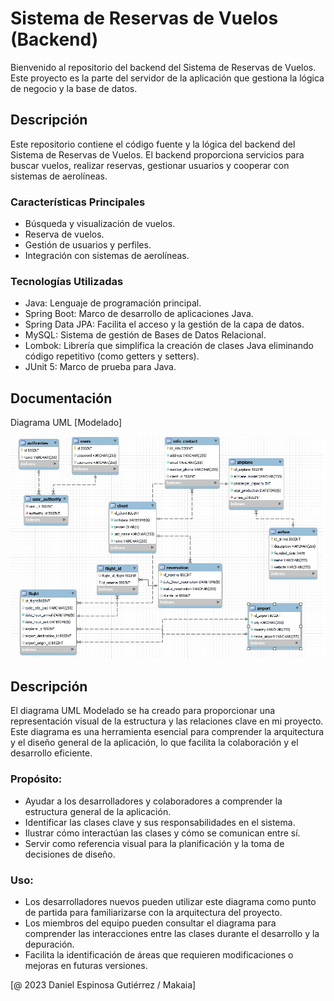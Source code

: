 # Sistema de Reservas de Vuelos (Backend)

Bienvenido al repositorio del backend del Sistema de Reservas de Vuelos.
Este proyecto es la parte del servidor de la aplicación que gestiona la lógica de negocio y la base de datos.

## Descripción

Este repositorio contiene el código fuente y la lógica del backend del Sistema de Reservas de Vuelos. 
El backend proporciona servicios para buscar vuelos, realizar reservas, gestionar usuarios y cooperar con sistemas de aerolíneas.

### Características Principales

- Búsqueda y visualización de vuelos.
- Reserva de vuelos.
- Gestión de usuarios y perfiles.
- Integración con sistemas de aerolíneas.

### Tecnologías Utilizadas

- Java: Lenguaje de programación principal.
- Spring Boot: Marco de desarrollo de aplicaciones Java.
- Spring Data JPA: Facilita el acceso y la gestión de la capa de datos.
- MySQL: Sistema de gestión de Bases de Datos Relacional.
- Lombok: Librería que simplifica la creación de clases Java eliminando código repetitivo (como getters y setters).
- JUnit 5: Marco de prueba para Java.

## Documentación

Diagrama UML [Modelado]

![Modeldado.jpg](Modeldado.jpg)

## Descripción

El diagrama UML Modelado se ha creado para proporcionar una representación
visual de la estructura y las relaciones clave en mi proyecto. Este diagrama es una 
herramienta esencial para comprender la arquitectura y el diseño general
de la aplicación, lo que facilita la colaboración y el desarrollo eficiente.

### Propósito:

- Ayudar a los desarrolladores y colaboradores a comprender la estructura general de la aplicación.
- Identificar las clases clave y sus responsabilidades en el sistema.
- Ilustrar cómo interactúan las clases y cómo se comunican entre sí.
- Servir como referencia visual para la planificación y la toma de decisiones de diseño.

### Uso:

- Los desarrolladores nuevos pueden utilizar este diagrama como punto de partida para familiarizarse con la arquitectura del proyecto.
- Los miembros del equipo pueden consultar el diagrama para comprender las interacciones entre las clases durante el desarrollo y la depuración.
- Facilita la identificación de áreas que requieren modificaciones o mejoras en futuras versiones.

[@ 2023 Daniel Espinosa Gutiérrez / Makaia]